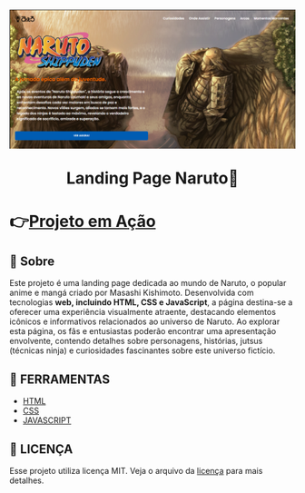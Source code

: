 <h1 align="center">
    <img src="assets/images/Captura de tela 2023-11-06 191403.png">
    <p>Landing Page Naruto🦊</p>
</h1>

<h1>👉<a href="https://marceloaugusto33.github.io/PROJETO-NARUTO/">Projeto em Ação</a></h1>

## 📕 Sobre
Este projeto é uma landing page dedicada ao mundo de Naruto, o popular anime e mangá criado por Masashi Kishimoto. Desenvolvida com tecnologias **web, incluindo HTML, CSS e JavaScript**, a página destina-se a oferecer uma experiência visualmente atraente, destacando elementos icônicos e informativos relacionados ao universo de Naruto. Ao explorar esta página, os fãs e entusiastas poderão encontrar uma apresentação envolvente, contendo detalhes sobre personagens, histórias, jutsus (técnicas ninja) e curiosidades fascinantes sobre este universo fictício.

## 🔨 FERRAMENTAS

- [HTML](https://developer.mozilla.org/pt-BR/docs/Web/HTML)
- [CSS](https://developer.mozilla.org/pt-BR/docs/Web/CSS)
- [JAVASCRIPT](https://developer.mozilla.org/pt-BR/docs/Web/JavaScript)

## 📃 LICENÇA
Esse projeto utiliza licença MIT. Veja o arquivo da [licença](https://github.com/MarceloAugusto33/PROJETO-NARUTO/blob/main/LICENSE) para mais detalhes.